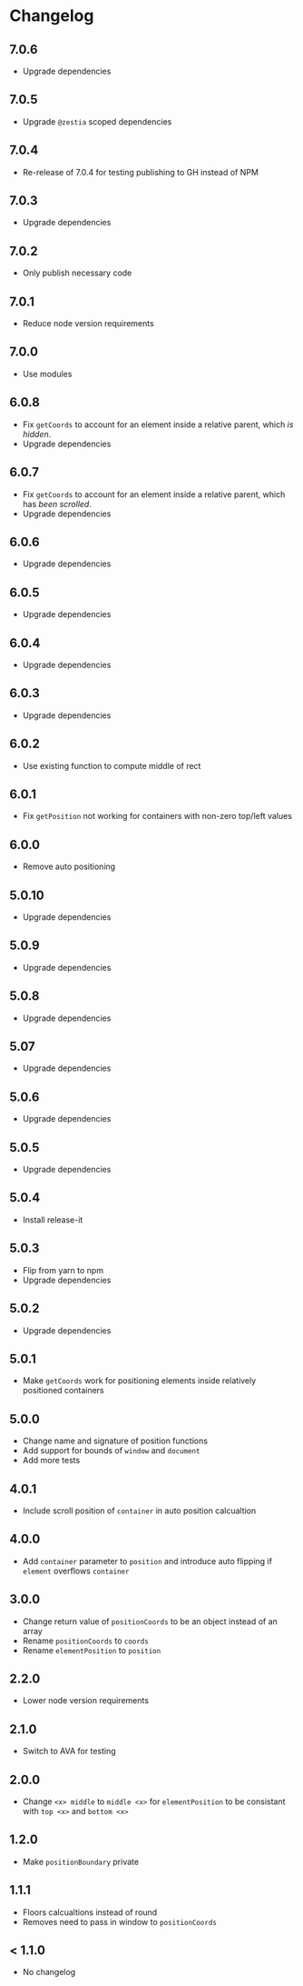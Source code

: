 # Changelog

## 7.0.6

- Upgrade dependencies

## 7.0.5

- Upgrade `@zestia` scoped dependencies

## 7.0.4

- Re-release of 7.0.4 for testing publishing to GH instead of NPM

## 7.0.3

- Upgrade dependencies

## 7.0.2

- Only publish necessary code

## 7.0.1

- Reduce node version requirements

## 7.0.0

- Use modules

## 6.0.8

- Fix `getCoords` to account for an element inside a relative parent, which _is hidden_.
- Upgrade dependencies

## 6.0.7

- Fix `getCoords` to account for an element inside a relative parent, which has _been scrolled_.
- Upgrade dependencies

## 6.0.6

- Upgrade dependencies

## 6.0.5

- Upgrade dependencies

## 6.0.4

- Upgrade dependencies

## 6.0.3

- Upgrade dependencies

## 6.0.2

- Use existing function to compute middle of rect

## 6.0.1

- Fix `getPosition` not working for containers with non-zero top/left values

## 6.0.0

- Remove auto positioning

## 5.0.10

- Upgrade dependencies

## 5.0.9

- Upgrade dependencies

## 5.0.8

- Upgrade dependencies

## 5.07

- Upgrade dependencies

## 5.0.6

- Upgrade dependencies

## 5.0.5

- Upgrade dependencies

## 5.0.4

- Install release-it

## 5.0.3

- Flip from yarn to npm
- Upgrade dependencies

## 5.0.2

- Upgrade dependencies

## 5.0.1

- Make `getCoords` work for positioning elements inside relatively positioned containers

## 5.0.0

- Change name and signature of position functions
- Add support for bounds of `window` and `document`
- Add more tests

## 4.0.1

- Include scroll position of `container` in auto position calcualtion

## 4.0.0

- Add `container` parameter to `position` and introduce auto flipping if `element` overflows `container`

## 3.0.0

- Change return value of `positionCoords` to be an object instead of an array
- Rename `positionCoords` to `coords`
- Rename `elementPosition` to `position`

## 2.2.0

- Lower node version requirements

## 2.1.0

- Switch to AVA for testing

## 2.0.0

- Change `<x> middle` to `middle <x>` for `elementPosition` to be consistant with `top <x>` and `bottom <x>`

## 1.2.0

- Make `positionBoundary` private

## 1.1.1

- Floors calcualtions instead of round
- Removes need to pass in window to `positionCoords`

## < 1.1.0

- No changelog
